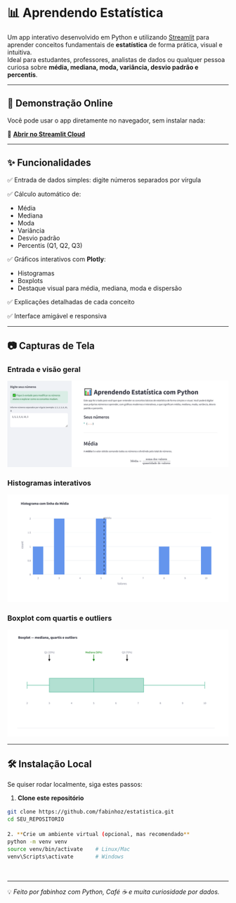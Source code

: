 # 📊 Aprendendo Estatística

Um app interativo desenvolvido em Python e utilizando [Streamlit](https://streamlit.io/) para aprender conceitos fundamentais de **estatística** de forma prática, visual e intuitiva.  
Ideal para estudantes, professores, analistas de dados ou qualquer pessoa curiosa sobre **média, mediana, moda, variância, desvio padrão e percentis**.

---

## 🚀 Demonstração Online
Você pode usar o app diretamente no navegador, sem instalar nada:

🔗 **[Abrir no Streamlit Cloud](https://share.streamlit.io/SEU_USUARIO/SEU_REPOSITORIO/main/app.py)**

---

## ✨ Funcionalidades

✅ Entrada de dados simples: digite números separados por vírgula  

✅ Cálculo automático de:
- Média
- Mediana
- Moda
- Variância
- Desvio padrão
- Percentis (Q1, Q2, Q3)

✅ Gráficos interativos com **Plotly**:
- Histogramas
- Boxplots
- Destaque visual para média, mediana, moda e dispersão

✅ Explicações detalhadas de cada conceito

✅ Interface amigável e responsiva

---

## 📷 Capturas de Tela

### Entrada e visão geral
![Entrada e visão geral](assets/main.png)

### Histogramas interativos
![Histograma](assets/histograma.png)

### Boxplot com quartis e outliers
![Boxplot](assets/boxplot.png)

---

## 🛠️ Instalação Local

Se quiser rodar localmente, siga estes passos:

1. **Clone este repositório**
```bash
git clone https://github.com/fabinhoz/estatistica.git
cd SEU_REPOSITORIO

2. **Crie um ambiente virtual (opcional, mas recomendado**
python -m venv venv
source venv/bin/activate    # Linux/Mac
venv\Scripts\activate       # Windows




```
---

💡 *Feito por fabinhoz com Python, Café ☕ e muita curiosidade por dados.*




